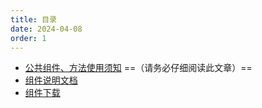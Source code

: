 ```yaml
---
title: 目录
date: 2024-04-08
order: 1
---
```



- [公共组件、方法使用须知](guid.md)   ==（请务必仔细阅读此文章）==
- [组件说明文档](intro.md)
- [组件下载](versions.md)
